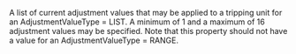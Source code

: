 A list of current adjustment values that may be applied to a tripping unit for an AdjustmentValueType = LIST. A minimum of 1 and a maximum of 16 adjustment values may be specified. Note that this property should not have a value for an  AdjustmentValueType = RANGE.